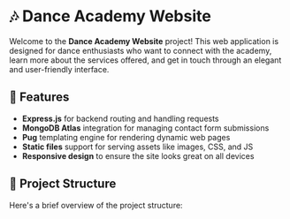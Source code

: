 # 🎶 Dance Academy Website

Welcome to the **Dance Academy Website** project! This web application is designed for dance enthusiasts who want to connect with the academy, learn more about the services offered, and get in touch through an elegant and user-friendly interface.

## 🚀 Features

- **Express.js** for backend routing and handling requests
- **MongoDB Atlas** integration for managing contact form submissions
- **Pug** templating engine for rendering dynamic web pages
- **Static files** support for serving assets like images, CSS, and JS
- **Responsive design** to ensure the site looks great on all devices

## 📂 Project Structure

Here's a brief overview of the project structure:


